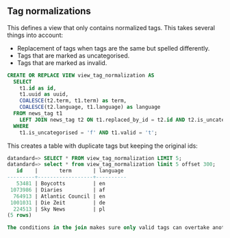 ## Tag normalizations
This defines a view that only contains normalized tags. This takes several things into account:

 - Replacement of tags when tags are the same but spelled differently.
 - Tags that are marked as uncategorised.
 - Tags that are marked as invalid.


```sql
CREATE OR REPLACE VIEW view_tag_normalization AS 
  SELECT 
    t1.id as id, 
    t1.uuid as uuid,
    COALESCE(t2.term, t1.term) as term, 
    COALESCE(t2.language, t1.language) as language 
  FROM news_tag t1 
    LEFT JOIN news_tag t2 ON t1.replaced_by_id = t2.id AND t2.is_uncategorised = 'f' AND t2.valid = 't'
  WHERE
    t1.is_uncategorised = 'f' AND t1.valid = 't';
```

This creates a table with duplicate tags but keeping the original ids:

```sql
datandard=> SELECT * FROM view_tag_normalization LIMIT 5;
datandard=> select * from view_tag_normalization limit 5 offset 300;
   id    |       term       | language
---------+------------------+----------
   53481 | Boycotts         | en
 1073986 | Diaries          | af
  764913 | Atlantic Council | en
 1001031 | Die Zeit         | de
  224513 | Sky News         | pl
(5 rows)

The conditions in the join makes sure only valid tags can overtake another tag. 
